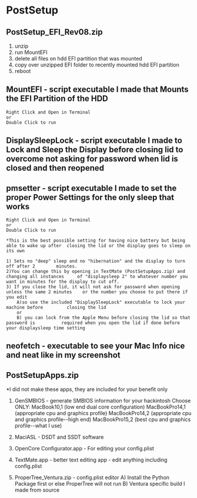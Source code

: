 # PostSetup

## PostSetup_EFI_Rev08.zip

1) unzip
2) run MountEFI
3) delete all files on hdd EFI partition that was mounted
4) copy over unzipped EFI folder to recently mounted hdd EFI partition
5) reboot

## MountEFI - script executable I made that Mounts the EFI Partition of the HDD
	Right Click and Open in Terminal
	or
	Double Click to run

## DisplaySleepLock - script executable I made to Lock and Sleep the Display before closing lid to 		      overcome not asking for password when lid is closed and then reopened

## pmsetter - script executable I made to set the proper Power Settings for the only sleep that works
	Right Click and Open in Terminal
	or
	Double Click to run

	*This is the best possible setting for having nice battery but being able to wake up after 	closing the lid or the display goes to sleep on its own
	
	1) Sets no "deep" sleep and no "hibernation" and the display to turn off after 2 		minutes.
	2)You can change this by opening in TextMate (PostSetupApps.zip) and changing all instances 	of "displaysleep 2" to whatever number you want in minutes for the display to cut off.
	3) If you close the lid, it will not ask for password when opening unless the same 2 minutes 	or the number you choose to put there if you edit
		A)so use the included "DisplaySleepLock" executable to lock your machine before 		closing the lid 
		or 
		B) you can lock from the Apple Menu before closing the lid so that password is 			required when you open the lid if done before your displaysleep time setting

## neofetch - executable to see your Mac Info nice and neat like in my screenshot

## PostSetupApps.zip

*I did not make these apps, they are included for your benefit only

1) GenSMBIOS - generate SMBIOS information for your hackintosh
	Choose ONLY:
	MacBook10,1 (low end dual core configuration) 
	MacBookPro14,1 (appropriate cpu and graphics profile) 
	MacBookPro14,2 (appropriate cpu and graphics profile--high end) 
	MacBookPro15,2 (best cpu and graphics profile--what I use)

2) MaciASL - DSDT and SSDT software

3) OpenCore Configurator.app - For editing your config.plist

4) TextMate.app - better text editing app - edit anything including config.plist

5) ProperTree_Ventura.zip - config.plist editor
	A) Install the Python Package first or else ProperTree will not run
	B) Ventura specific build I made from source


